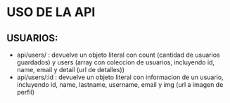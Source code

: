 # USO DE LA API

## USUARIOS:
- api/users/ : devuelve un objeto literal con count (cantidad de usuarios guardados) y users (array con coleccion de usuarios, incluyendo id, name, email y detail (url de detalles))
- api/users/:id : devuelve un objeto literal con informacion de un usuario, incluyendo id, name, lastname, username, email y img (url a imagen de perfil)